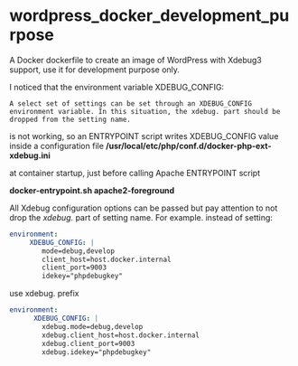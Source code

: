 # wordpress_docker_development_purpose

A Docker dockerfile to create an image of WordPress with Xdebug3 support, use it for development purpose only.

I noticed that the environment variable XDEBUG_CONFIG:

```
A select set of settings can be set through an XDEBUG_CONFIG environment variable. In this situation, the xdebug. part should be dropped from the setting name.
```

is not working, so an ENTRYPOINT script writes XDEBUG_CONFIG value inside a configuration file
**/usr/local/etc/php/conf.d/docker-php-ext-xdebug.ini**

at container startup, just before calling Apache ENTRYPOINT script

**docker-entrypoint.sh apache2-foreground**

All Xdebug configuration options can be passed but pay attention to not drop the *xdebug.* part of setting name.
For example. instead of setting:
```yaml
environment:
     XDEBUG_CONFIG: |
        mode=debug,develop
        client_host=host.docker.internal
        client_port=9003
        idekey="phpdebugkey"
```
use xdebug. prefix
```yaml
environment:
      XDEBUG_CONFIG: |
        xdebug.mode=debug,develop
        xdebug.client_host=host.docker.internal
        xdebug.client_port=9003
        xdebug.idekey="phpdebugkey"
```
